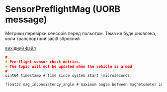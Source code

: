 # SensorPreflightMag (UORB message)

Метрики перевірки сенсорів перед польотом. Тема не буде оновлена, коли транспортний засіб зброєний

[вихідний файл](https://github.com/PX4/PX4-Autopilot/blob/release/1.15/msg/SensorPreflightMag.msg)

```c
#
# Pre-flight sensor check metrics.
# The topic will not be updated when the vehicle is armed
#
uint64 timestamp # time since system start (microseconds)

float32 mag_inconsistency_angle # maximum angle between magnetometer instance field vectors in radians.

```
